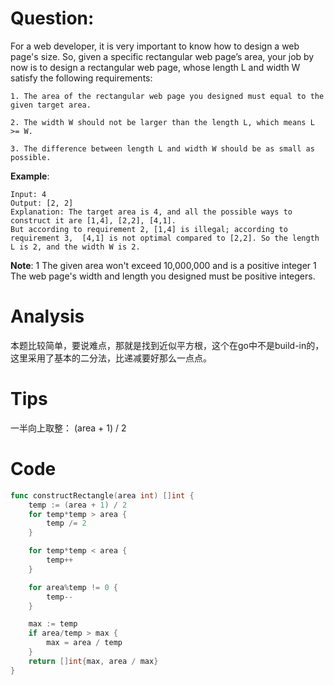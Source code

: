 # Question:

For a web developer, it is very important to know how to design a web page's size. So, given a specific rectangular web page’s area, your job by now is to design a rectangular web page, whose length L and width W satisfy the following requirements:

```
1. The area of the rectangular web page you designed must equal to the given target area.

2. The width W should not be larger than the length L, which means L >= W.

3. The difference between length L and width W should be as small as possible.
```

**Example**:
```
Input: 4
Output: [2, 2]
Explanation: The target area is 4, and all the possible ways to construct it are [1,4], [2,2], [4,1]. 
But according to requirement 2, [1,4] is illegal; according to requirement 3,  [4,1] is not optimal compared to [2,2]. So the length L is 2, and the width W is 2.
```

**Note**:
1 The given area won't exceed 10,000,000 and is a positive integer
1 The web page's width and length you designed must be positive integers.

# Analysis

本题比较简单，要说难点，那就是找到近似平方根，这个在go中不是build-in的，这里采用了基本的二分法，比递减要好那么一点点。

# Tips

一半向上取整： (area + 1) / 2

# Code
```go
func constructRectangle(area int) []int {
	temp := (area + 1) / 2
	for temp*temp > area {
		temp /= 2
	}

	for temp*temp < area {
		temp++
	}

	for area%temp != 0 {
		temp--
	}

	max := temp
	if area/temp > max {
		max = area / temp
	}
	return []int{max, area / max}
}
```

